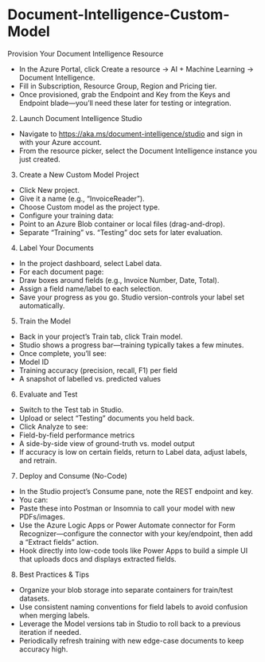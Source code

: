 # Document-Intelligence-Custom-Model
 Provision Your Document Intelligence Resource
- In the Azure Portal, click Create a resource → AI + Machine Learning → Document Intelligence.
- Fill in Subscription, Resource Group, Region and Pricing tier.
- Once provisioned, grab the Endpoint and Key from the Keys and Endpoint blade—you’ll need these later for testing or integration.

2. Launch Document Intelligence Studio
- Navigate to https://aka.ms/document-intelligence/studio and sign in with your Azure account.
- From the resource picker, select the Document Intelligence instance you just created.

3. Create a New Custom Model Project
- Click New project.
- Give it a name (e.g., “InvoiceReader”).
- Choose Custom model as the project type.
- Configure your training data:
- Point to an Azure Blob container or local files (drag-and-drop).
- Separate “Training” vs. “Testing” doc sets for later evaluation.

4. Label Your Documents
- In the project dashboard, select Label data.
- For each document page:
- Draw boxes around fields (e.g., Invoice Number, Date, Total).
- Assign a field name/label to each selection.
- Save your progress as you go. Studio version-controls your label set automatically.

5. Train the Model
- Back in your project’s Train tab, click Train model.
- Studio shows a progress bar—training typically takes a few minutes.
- Once complete, you’ll see:
- Model ID
- Training accuracy (precision, recall, F1) per field
- A snapshot of labelled vs. predicted values

6. Evaluate and Test
- Switch to the Test tab in Studio.
- Upload or select “Testing” documents you held back.
- Click Analyze to see:
- Field-by-field performance metrics
- A side-by-side view of ground-truth vs. model output
- If accuracy is low on certain fields, return to Label data, adjust labels, and retrain.

7. Deploy and Consume (No-Code)
- In the Studio project’s Consume pane, note the REST endpoint and key.
- You can:
- Paste these into Postman or Insomnia to call your model with new PDFs/images.
- Use the Azure Logic Apps or Power Automate connector for Form Recognizer—configure the connector with your key/endpoint, then add a “Extract fields” action.
- Hook directly into low-code tools like Power Apps to build a simple UI that uploads docs and displays extracted fields.

8. Best Practices & Tips
- Organize your blob storage into separate containers for train/test datasets.
- Use consistent naming conventions for field labels to avoid confusion when merging labels.
- Leverage the Model versions tab in Studio to roll back to a previous iteration if needed.
- Periodically refresh training with new edge-case documents to keep accuracy high.

